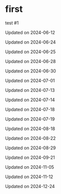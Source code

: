 # first

test
#1


Updated on 2024-06-12

Updated on 2024-06-24

Updated on 2024-06-25

Updated on 2024-06-28

Updated on 2024-06-30

Updated on 2024-07-01

Updated on 2024-07-13

Updated on 2024-07-14

Updated on 2024-07-18

Updated on 2024-07-19

Updated on 2024-08-18

Updated on 2024-08-22

Updated on 2024-08-29

Updated on 2024-09-21

Updated on 2024-11-05

Updated on 2024-11-12

Updated on 2024-12-24